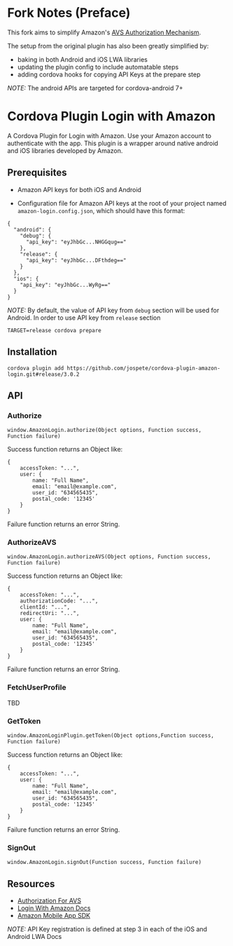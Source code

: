 # Fork Notes (Preface)

This fork aims to simplify Amazon's [AVS Authorization Mechanism](https://developer.amazon.com/docs/alexa-voice-service/authorize-companion-app.html#sdk).

The setup from the original plugin has also been greatly simplified by:

- baking in both Android and iOS LWA libraries
- updating the plugin config to include automatable steps
- adding cordova hooks for copying API Keys at the prepare step

*NOTE:* The android APIs are targeted for cordova-android 7+

# Cordova Plugin Login with Amazon

A Cordova Plugin for Login with Amazon. Use your Amazon account to authenticate with the app.
This plugin is a wrapper around native android and iOS libraries developed by Amazon.
 
## Prerequisites

- Amazon API keys for both iOS and Android 

- Configuration file for Amazon API keys at the root of your 
project named `amazon-login.config.json`, which should have this format:

```
{
  "android": {
    "debug": {
      "api_key": "eyJhbGc...NHGGqug=="
    },
    "release": {
      "api_key": "eyJhbGc...DFthdeg=="
    }
  },
  "ios": {
    "api_key": "eyJhbGc...WyRg=="
  }
}
```

*NOTE:*
By default, the value of API key from `debug` section will be used for Android.
In order to use API key from `release` section

```
TARGET=release cordova prepare
```
 
## Installation

```
cordova plugin add https://github.com/jospete/cordova-plugin-amazon-login.git#release/3.0.2
```

## API

### Authorize

`window.AmazonLogin.authorize(Object options, Function success, Function failure)`

Success function returns an Object like:

	{
		accessToken: "...",
		user: {
		    name: "Full Name",
            email: "email@example.com",
            user_id: "634565435",
            postal_code: '12345'
		}
	}

Failure function returns an error String.

### AuthorizeAVS

`window.AmazonLogin.authorizeAVS(Object options, Function success, Function failure)`

Success function returns an Object like:

	{
		accessToken: "...",
		authorizationCode: "...",
		clientId: "...",
		redirectUri: "...",
		user: {
		    name: "Full Name",
            email: "email@example.com",
            user_id: "634565435",
            postal_code: '12345'
		}
	}

Failure function returns an error String.

### FetchUserProfile

TBD

### GetToken

`window.AmazonLoginPlugin.getToken(Object options,Function success, Function failure)`

Success function returns an Object like:

	{
		accessToken: "...",
		user: {
		    name: "Full Name",
            email: "email@example.com",
            user_id: "634565435",
            postal_code: '12345'
		}
	}

Failure function returns an error String.


### SignOut

`window.AmazonLogin.signOut(Function success, Function failure)`

## Resources

- [Authorization For AVS](https://developer.amazon.com/docs/alexa-voice-service/authorize-companion-app.html#sdk)
- [Login With Amazon Docs](https://developer.amazon.com/docs/login-with-amazon/minitoc-lwa-overview.html)
- [Amazon Mobile App SDK](https://developer.amazon.com/public/resources/development-tools/sdk)

*NOTE:* API Key registration is defined at step 3 in each of the iOS and Android LWA Docs